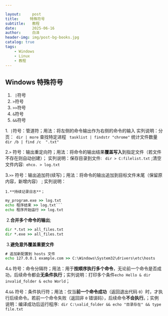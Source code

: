 ```yaml
---

layout:     post
title:     特殊符号
subtitle:   教程
date:       2025-06-16
author:     白泽
header-img: img/post-bg-books.jpg
catalog: true
tags:
    - Windows
    - Linux
    - 教程
---
```












## Windows 特殊符号



1. ``` |```符号
2. ```>```符号
3. ```>>```符号
4. ```&```符号
5. ```&&```符号

1.``` |```符号：管道符；用法：将左侧的命令输出作为右侧的命令的输入 实列说明：分页：``` dir | more```  查找特定进程  ``` tasklist | findstr "chrome"```  统计文件数量 ``` dir /b | find /c  ".txt"```

2.```>```  符号：输出重定向符；用法：将命令的输出结果**覆盖写入**到指定文件（若文件不存在则自动创建）； 实列说明：保存目录到文件: ``` dir > C:filelist.txt```  ;清空文件内容:``` ehco. > log.txt``` 

 3.```>>``` 符号：输出追加符(续写)；用法：将命令的输出追加到目标文件末尾（保留原内容，新增内容） ; 实列说明：

 	1.**持续记录日志**；

``` cmd
my_program.exe >> log.txt
echo 程序结束 >> log.txt```    
echo 程序开始运行 >> log.txt
```

​	2.**合并多个命令的输出**; 

``````cmd
dir *.txt >> all_files.txt
dir *.exe >> all_files.txt

``````

​	3.**避免意外覆盖重要文件**

``````cmd
# 追加新配置到 hosts 文件
echo 127.0.0.1 example.com >> C:\Windows\System32\drivers\etc\hosts

``````

4.`&` 符号：命令分隔符；用法：用于**按顺序执行多个命令**，无论前一个命令是否成功，后续命令都会**无条件执行**；实列说明：打印多个条件```echo Hello & dir invalid_folder & echo World```；

4.`&&` 符号：条件执行符；用法：仅当**前一个命令成功**（返回退出代码 `0`）时，才执行后续命令。若前一个命令失败（返回非 `0` 错误码），后续命令**不会执行**。；实例说明：编译成功后运行程序:``` dir C:\valid_folder && echo "目录存在" && type file.txt```
